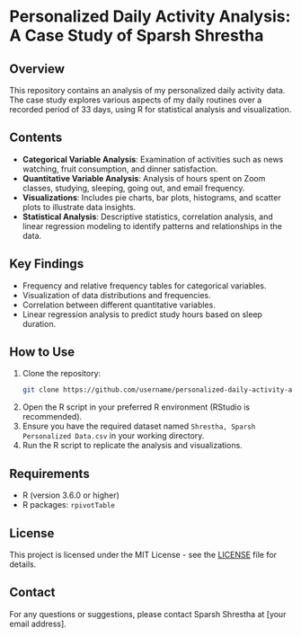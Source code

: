 # Personalized Daily Activity Analysis: A Case Study of Sparsh Shrestha

## Overview

This repository contains an analysis of my personalized daily activity data. The case study explores various aspects of my daily routines over a recorded period of 33 days, using R for statistical analysis and visualization. 

## Contents

- **Categorical Variable Analysis**: Examination of activities such as news watching, fruit consumption, and dinner satisfaction.
- **Quantitative Variable Analysis**: Analysis of hours spent on Zoom classes, studying, sleeping, going out, and email frequency.
- **Visualizations**: Includes pie charts, bar plots, histograms, and scatter plots to illustrate data insights.
- **Statistical Analysis**: Descriptive statistics, correlation analysis, and linear regression modeling to identify patterns and relationships in the data.

## Key Findings

- Frequency and relative frequency tables for categorical variables.
- Visualization of data distributions and frequencies.
- Correlation between different quantitative variables.
- Linear regression analysis to predict study hours based on sleep duration.

## How to Use

1. Clone the repository:
   ```sh
   git clone https://github.com/username/personalized-daily-activity-analysis.git
   ```
2. Open the R script in your preferred R environment (RStudio is recommended).
3. Ensure you have the required dataset named `Shrestha, Sparsh Personalized Data.csv` in your working directory.
4. Run the R script to replicate the analysis and visualizations.

## Requirements

- R (version 3.6.0 or higher)
- R packages: `rpivotTable`

## License

This project is licensed under the MIT License - see the [LICENSE](LICENSE) file for details.

## Contact

For any questions or suggestions, please contact Sparsh Shrestha at [your email address].
